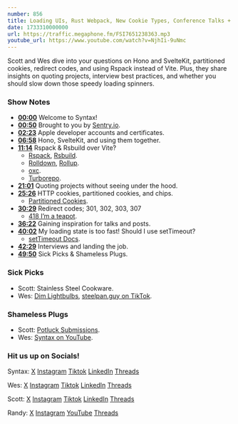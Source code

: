 ```yaml
---
number: 856
title: Loading UIs, Rust Webpack, New Cookie Types, Conference Talks + More
date: 1733310000000
url: https://traffic.megaphone.fm/FSI7651238363.mp3
youtube_url: https://www.youtube.com/watch?v=NjhIi-9uNmc
---
```

	
Scott and Wes dive into your questions on Hono and SvelteKit, partitioned cookies, redirect codes, and using Rspack instead of Vite. Plus, they share insights on quoting projects, interview best practices, and whether you should slow down those speedy loading spinners.

### Show Notes

* **[00:00](#t=00:00)** Welcome to Syntax!
* **[00:50](#t=00:50)** Brought to you by [Sentry.io](https://sentry.io/syntax).
* **[02:23](#t=02:23)** Apple developer accounts and certificates.
* **[06:58](#t=06:58)** Hono, SvelteKit, and using them together.
* **[11:14](#t=11:14)** Rspack & Rsbuild over Vite?
  *  [Rspack](https://rspack.dev/), [Rsbuild](https://rsbuild.dev/).
  *  [Rolldown](https://rolldown.rs/), [Rollup](https://rollupjs.org/).
  *  [oxc](https://github.com/oxc-project/oxc).
  *  [Turborepo](https://turbo.build/).
* **[21:01](#t=21:01)** Quoting projects without seeing under the hood.
* **[25:26](#t=25:26)** HTTP cookies, partitioned cookies, and chips.
  * [Partitioned Cookies](https://developer.mozilla.org/en-US/docs/Web/Privacy/Privacy_sandbox/Partitioned_cookies).
* **[30:29](#t=30:29)** Redirect codes; 301, 302, 303, 307
  * [418  I’m a teapot](https://developer.mozilla.org/en-US/docs/Web/HTTP/Status/418).
* **[36:22](#t=36:22)** Gaining inspiration for talks and posts.
* **[40:02](#t=40:02)** My loading state is too fast! Should I use setTimeout?
  * [setTimeout Docs](https://developer.mozilla.org/en-US/docs/Web/API/Window/setTimeout).
* **[42:29](#t=42:29)** Interviews and landing the job.
* **[49:50](#t=49:50)** Sick Picks & Shameless Plugs.

### Sick Picks

- Scott: Stainless Steel Cookware.
- Wes: [Dim Lightbulbs](https://amzn.to/4fVmsoS), [steelpan.guy on TikTok](https://www.tiktok.com/@steelpan.guy?lang=en).

### Shameless Plugs

- Scott: [Potluck Submissions](https://syntax.fm/potluck).
- Wes: [Syntax on YouTube](www.youtube.com/@syntaxfm).


### Hit us up on Socials!

Syntax: [X](https://twitter.com/syntaxfm) [Instagram](https://www.instagram.com/syntax_fm/) [Tiktok](https://www.tiktok.com/@syntaxfm) [LinkedIn](https://www.linkedin.com/company/96077407/admin/feed/posts/) [Threads](https://www.threads.net/@syntax_fm)

Wes: [X](https://twitter.com/wesbos) [Instagram](https://www.instagram.com/wesbos/) [Tiktok](https://www.tiktok.com/@wesbos) [LinkedIn](https://www.linkedin.com/in/wesbos/) [Threads](https://www.threads.net/@wesbos)

Scott: [X](https://twitter.com/stolinski) [Instagram](https://www.instagram.com/stolinski/) [Tiktok](https://www.tiktok.com/@stolinski) [LinkedIn](https://www.linkedin.com/in/stolinski/) [Threads](https://www.threads.net/@stolinski)

Randy: [X](https://twitter.com/randyrektor) [Instagram](https://www.instagram.com/randyrektor/) [YouTube](https://www.youtube.com/@randyrektor) [Threads](https://www.threads.net/@randyrektor)